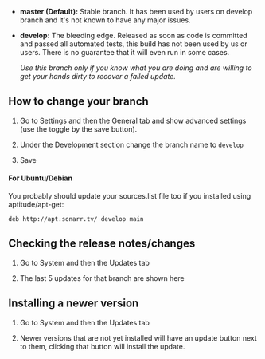 - **master (Default):** Stable branch. It has been used by users on develop branch and it's not known to have any major issues.


- **develop:** The bleeding edge. Released as soon as code is committed and passed all automated tests, this build has not been used by us or users. There is no guarantee that it will even run in some cases. 

	*Use this branch only if you know what you are doing and are willing to get your hands dirty to recover a failed update.*

## How to change your branch ##

1. Go to Settings and then the General tab and show advanced settings (use the toggle by the save button).

2. Under the Development section change the branch name to `develop`

3. Save

#### For Ubuntu/Debian ####

You probably should update your sources.list file too if you installed using aptitude/apt-get:

    deb http://apt.sonarr.tv/ develop main

## Checking the release notes/changes ##

1. Go to System and then the Updates tab

2. The last 5 updates for that branch are shown here


## Installing a newer version ##

1. Go to System and then the Updates tab

2. Newer versions that are not yet installed will have an update button next to them, clicking that button will install the update.